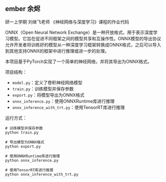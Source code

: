 ## ember 余烬
研一上学期 刘继飞老师 《神经网络与深度学习》课程的作业代码

ONNX（Open Neural Network Exchange）是一种开放格式，用于表示深度学习模型。它旨在促进不同框架之间的模型共享和互操作性。ONNX模型的导出协议允许开发者将训练好的模型从一种深度学习框架转换成ONNX格式，之后可以导入到其他支持ONNX的框架中进行推理或进一步的处理。

本项目基于PyTorch实现了一个简单的神经网络，并将其导出为ONNX格式。

项目结构：

- `model.py`：定义了卷积神经网络模型
- `train.py`：训练模型并保存参数
- `export.py`：将模型导出为ONNX格式
- `onnx_inference.py`：使用ONNXRuntime库进行推理
- `onnx_inference_with_trt.py`：使用TensorRT库进行推理

运行方式：

```
# 训练模型并保存参数
python train.py

# 导出模型为ONNX格式
python export.py

# 使用ONNXRuntime库进行推理
python onnx_inference.py

# 使用TensorRT库进行推理
python onnx_inference_with_trt.py
```